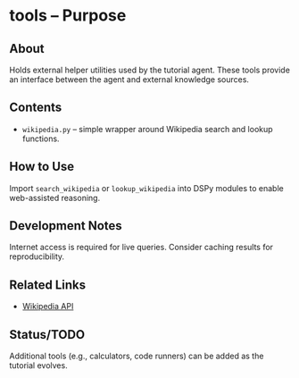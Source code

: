 # tools – Purpose

## About
Holds external helper utilities used by the tutorial agent. These tools provide an interface between the agent and external knowledge sources.

## Contents
- `wikipedia.py` – simple wrapper around Wikipedia search and lookup functions.

## How to Use
Import `search_wikipedia` or `lookup_wikipedia` into DSPy modules to enable web-assisted reasoning.

## Development Notes
Internet access is required for live queries. Consider caching results for reproducibility.

## Related Links
- [Wikipedia API](https://www.mediawiki.org/wiki/API:Main_page)

## Status/TODO
Additional tools (e.g., calculators, code runners) can be added as the tutorial evolves.
